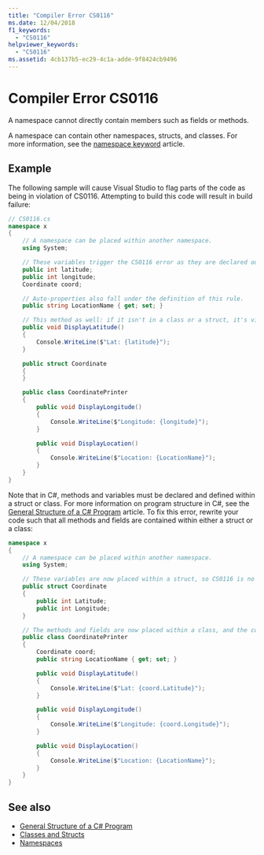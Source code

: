 ```yaml
---
title: "Compiler Error CS0116"
ms.date: 12/04/2018
f1_keywords:
  - "CS0116"
helpviewer_keywords:
  - "CS0116"
ms.assetid: 4cb137b5-ec29-4c1a-adde-9f8424cb9496
---
```

# Compiler Error CS0116

A namespace cannot directly contain members such as fields or methods.

A namespace can contain other namespaces, structs, and classes. For more information, see the [namespace keyword](../keywords/namespace.md) article.

## Example

The following sample will cause Visual Studio to flag parts of the code as being in violation of CS0116. Attempting to build this code will result in build failure:

```csharp
// CS0116.cs
namespace x
{
    // A namespace can be placed within another namespace.
    using System;

    // These variables trigger the CS0116 error as they are declared outside of a struct or class.
    public int latitude;
    public int longitude;
    Coordinate coord;

    // Auto-properties also fall under the definition of this rule.
    public string LocationName { get; set; }

    // This method as well: if it isn't in a class or a struct, it's violating CS0116.
    public void DisplayLatitude()
    {
        Console.WriteLine($"Lat: {latitude}");
    }

    public struct Coordinate
    {
    }

    public class CoordinatePrinter
    {
        public void DisplayLongitude()
        {
            Console.WriteLine($"Longitude: {longitude}");
        }

        public void DisplayLocation()
        {
            Console.WriteLine($"Location: {LocationName}");
        }
    }
}
```

Note that in C#, methods and variables must be declared and defined within a struct or class. For more information on program structure in C#, see the [General Structure of a C# Program](../../programming-guide/inside-a-program/general-structure-of-a-csharp-program.md) article. To fix this error, rewrite your code such that all methods and fields are contained within either a struct or a class:

```csharp
namespace x
{
    // A namespace can be placed within another namespace.
    using System;

    // These variables are now placed within a struct, so CS0116 is no longer violated.
    public struct Coordinate
    {
        public int Latitude;
        public int Longitude;
    }

    // The methods and fields are now placed within a class, and the compiler is satisfied.
    public class CoordinatePrinter
    {
        Coordinate coord;
        public string LocationName { get; set; }

        public void DisplayLatitude()
        {
            Console.WriteLine($"Lat: {coord.Latitude}");
        }

        public void DisplayLongitude()
        {
            Console.WriteLine($"Longitude: {coord.Longitude}");
        }

        public void DisplayLocation()
        {
            Console.WriteLine($"Location: {LocationName}");
        }
    }
}
```

## See also

- [General Structure of a C# Program](../../programming-guide/inside-a-program/general-structure-of-a-csharp-program.md)
- [Classes and Structs](../../programming-guide/classes-and-structs/index.md)
- [Namespaces](../../programming-guide/namespaces/index.md)

